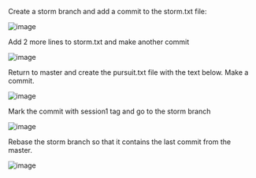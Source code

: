 Create a storm branch and add a commit to the storm.txt file:

![image](https://user-images.githubusercontent.com/93934367/162139380-3537c77d-03cb-4d63-b758-cf9c24a36fa0.png)

Add 2 more lines to storm.txt and make another commit

![image](https://user-images.githubusercontent.com/93934367/162140406-816f8632-d062-4d62-af96-64321524f3c4.png)

Return to master and create the pursuit.txt file with the text below. Make a commit.

![image](https://user-images.githubusercontent.com/93934367/162140865-58335555-6e44-49a9-bfee-4410b0989dd7.png)

Mark the commit with session1 tag and go to the storm branch

![image](https://user-images.githubusercontent.com/93934367/162141507-2f7ba9a8-1a9e-4e69-92d3-8f058cb07c99.png)

Rebase the storm branch so that it contains the last commit from the master.

![image](https://user-images.githubusercontent.com/93934367/162143534-f4f56e72-398d-46a6-b4f5-abf47639d70b.png)

